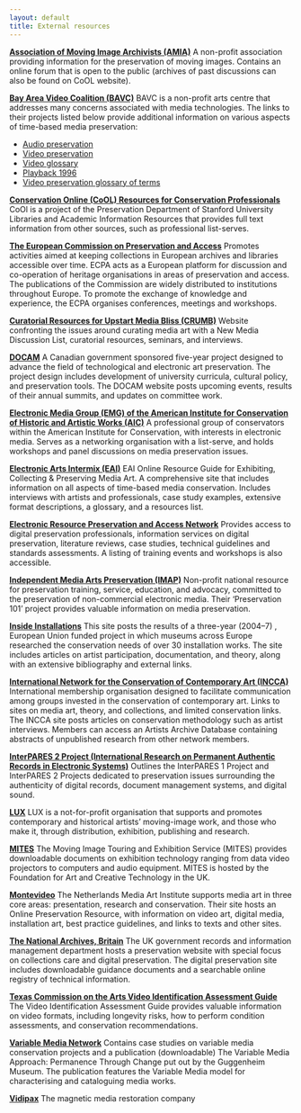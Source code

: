 ```yaml
---
layout: default
title: External resources
---
```


**[Association of Moving Image Archivists (AMIA)](http://www.amianet.org/)** 
A non-profit association providing information for the preservation of moving images. Contains an online forum that is open to the public (archives of past discussions can also be found on CoOL website).

**[Bay Area Video Coalition (BAVC)](http://www.bavc.org/)**
BAVC is a non-profit arts centre that addresses many concerns associated with media technologies. The links to their projects listed below provide additional information on various aspects of time-based media preservation:

* [Audio preservation](http://www.bavc.org/media/audiopreservation/index.htm)
* [Video preservation](http://www.bavc.org/media/preservation/index.htm)
* [Video glossary](http://www.bavc.org/glossary.htm)
* [Playback 1996](http://palimpsest.stanford.edu/byorg/bavc/pb96/)
* [Video preservation glossary of terms](http://palimpsest.stanford.edu/byorg/bavc/bavcterm.html)

**[Conservation Online (CoOL) Resources for Conservation Professionals](http://palimpsest.stanford.edu/bytopic/electronic-records/electronic-storage-media/)**
CoOl is a project of the Preservation Department of Stanford University Libraries and Academic Information Resources that provides full text information from other sources, such as professional list-serves. 

**[The European Commission on Preservation and Access](http://www.knaw.nl/ecpa)** 
Promotes activities aimed at keeping collections in European archives and libraries accessible over time. ECPA acts as a European platform for discussion and co-operation of heritage organisations in areas of preservation and access. The publications of the Commission are widely distributed to institutions throughout Europe. To promote the exchange of knowledge and experience, the ECPA organises conferences, meetings and workshops.

**[Curatorial Resources for Upstart Media Bliss (CRUMB)](http://www.tate.org.uk/%20http%3A//crumbweb.org)**
Website confronting the issues around curating media art with a New Media Discussion List, curatorial resources, seminars, and interviews.

**[DOCAM](http://www.docam.ca/)** 
A Canadian government sponsored five-year project designed to advance the field of technological and electronic art preservation. The project design includes development of university curricula, cultural policy, and preservation tools. The DOCAM website posts upcoming events, results of their annual summits, and updates on committee work.

**[Electronic Media Group (EMG) of the American Institute for Conservation of Historic and Artistic Works (AIC)](http://aic.stanford.edu/sg/emg/index.html%20)**
A professional group of conservators within the American Institute for Conservation, with interests in electronic media. Serves as a networking organisation with a list-serve, and holds workshops and panel discussions on media preservation issues.

**[Electronic Arts Intermix (EAI)](http://www.eai.org/index.htm)**
EAI Online Resource Guide for Exhibiting, Collecting & Preserving Media Art. A comprehensive site that includes information on all aspects of time-based media conservation. Includes interviews with artists and professionals, case study examples, extensive format descriptions, a glossary, and a resources list.

**[Electronic Resource Preservation and Access Network](http://www.erpanet.org/)**
Provides access to digital preservation professionals, information services on digital preservation, literature reviews, case studies, technical guidelines and standards assessments. A listing of training events and workshops is also accessible.

**[Independent Media Arts Preservation (IMAP)](http://imappreserve.org/)**
Non-profit national resource for preservation training, service, education, and advocacy, committed to the preservation of non-commercial electronic media. Their ‘Preservation 101’ project provides valuable information on media preservation.

**[Inside Installations](http://www.inside-installations.org/home/index.php)**
This site posts the results of a three-year (2004–7) , European Union funded project in which museums across Europe researched the conservation needs of over 30 installation works. The site includes articles on artist participation, documentation, and theory, along with an extensive bibliography and external links.

**[International Network for the Conservation of Contemporary Art (INCCA)](http://www.incca.org/)**
International membership organisation designed to facilitate communication among groups invested in the conservation of contemporary art. Links to sites on media art, theory, and collections, and limited conservation links. The INCCA site posts articles on conservation methodology such as artist interviews. Members can access an Artists Archive Database containing abstracts of unpublished research from other network members.

**[InterPARES 2 Project (International Research on Permanent Authentic Records in Electronic Systems)](http://www.interpares.org/)**
Outlines the InterPARES 1 Project and InterPARES 2 Projects dedicated to preservation issues surrounding the authenticity of digital records, document management systems, and digital sound.

**[LUX](http://www.lux.org.uk/)**
LUX is a not-for-profit organisation that supports and promotes contemporary and historical artists’ moving-image work, and those who make it, through distribution, exhibition, publishing and research.

**[MITES](http://www.fact.co.uk/main/services/mites/?group=7&link_id=62)**
The Moving Image Touring and Exhibition Service (MITES) provides downloadable documents on exhibition technology ranging from data video projectors to computers and audio equipment. MITES is hosted by the Foundation for Art and Creative Technology in the UK.

**[Montevideo](http://www.montevideo.nl/en/index.html)**
The Netherlands Media Art Institute supports media art in three core areas: presentation, research and conservation. Their site hosts an Online Preservation Resource, with information on video art, digital media, installation art, best practice guidelines, and links to texts and other sites.

**[The National Archives, Britain](http://www.nationalarchives.gov.uk/preservation/)**
The UK government records and information management department hosts a preservation website with special focus on collections care and digital preservation. The digital preservation site includes downloadable guidance documents and a searchable online registry of technical information.

**[Texas Commission on the Arts Video Identification Assessment Guide](http://www.arts.texas.gov/wp-content/uploads/2012/04/video.pdf)**
The Video Identification Assessment Guide provides valuable information on video formats, including longevity risks, how to perform condition assessments, and conservation recommendations.

**[Variable Media Network](http://variablemedia.net/)**
Contains case studies on variable media conservation projects and a publication (downloadable) The Variable Media Approach: Permanence Through Change put out by the Guggenheim Museum. The publication features the Variable Media model for characterising and cataloguing media works.

**[Vidipax](http://www.vidipax.com/)**
The magnetic media restoration company